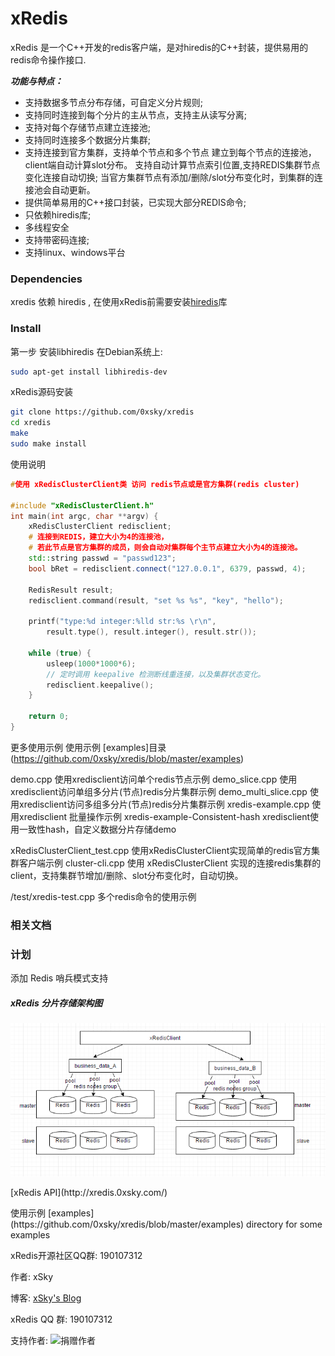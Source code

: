 xRedis
======

xRedis 是一个C++开发的redis客户端，是对hiredis的C++封装，提供易用的redis命令操作接口.

***功能与特点：***
* 支持数据多节点分布存储，可自定义分片规则;
* 支持同时连接到每个分片的主从节点，支持主从读写分离;
* 支持对每个存储节点建立连接池;
* 支持同时连接多个数据分片集群;
* 支持连接到官方集群，支持单个节点和多个节点
    建立到每个节点的连接池，client端自动计算slot分布。
    支持自动计算节点索引位置,支持REDIS集群节点变化连接自动切换;
    当官方集群节点有添加/删除/slot分布变化时，到集群的连接池会自动更新。
* 提供简单易用的C++接口封装，已实现大部分REDIS命令;
* 只依赖hiredis库;
* 多线程安全
* 支持带密码连接;
* 支持linux、windows平台
 

### Dependencies

xredis 依赖 hiredis ,  在使用xRedis前需要安装[hiredis](https://github.com/redis/hiredis/)库

### Install

第一步 安装libhiredis
 在Debian系统上:
```bash
sudo apt-get install libhiredis-dev
```

xRedis源码安装
```bash
git clone https://github.com/0xsky/xredis
cd xredis
make
sudo make install
```
使用说明
```C++
#使用 xRedisClusterClient类 访问 redis节点或是官方集群(redis cluster)

#include "xRedisClusterClient.h"
int main(int argc, char **argv) {
    xRedisClusterClient redisclient;
    # 连接到REDIS，建立大小为4的连接池，
    # 若此节点是官方集群的成员，则会自动对集群每个主节点建立大小为4的连接池。
    std::string passwd = "passwd123";
    bool bRet = redisclient.connect("127.0.0.1", 6379, passwd, 4);

    RedisResult result;
    redisclient.command(result, "set %s %s", "key", "hello");
    
    printf("type:%d integer:%lld str:%s \r\n",
        result.type(), result.integer(), result.str());

    while (true) {
        usleep(1000*1000*6);
        // 定时调用 keepalive 检测断线重连接，以及集群状态变化。
        redisclient.keepalive();
    }
     
    return 0;
}
```

更多使用示例
使用示例 [examples]目录(https://github.com/0xsky/xredis/blob/master/examples)

demo.cpp              使用xredisclient访问单个redis节点示例
demo_slice.cpp        使用xredisclient访问单组多分片(节点)redis分片集群示例
demo_multi_slice.cpp  使用xredisclient访问多组多分片(节点)redis分片集群示例
xredis-example.cpp    使用xredisclient 批量操作示例 
xredis-example-Consistent-hash xredisclient使用一致性hash，自定义数据分片存储demo

xRedisClusterClient_test.cpp  使用xRedisClusterClient实现简单的redis官方集群客户端示例
cluster-cli.cpp      使用 xRedisClusterClient 实现的连接redis集群的client，支持集群节增加/删除、slot分布变化时，自动切换。

/test/xredis-test.cpp   多个redis命令的使用示例

### 相关文档


### 计划
  添加 Redis 哨兵模式支持


##### xRedis 分片存储架构图
![xredis](doc/xredis_0.png)
<p>[xRedis API](http://xredis.0xsky.com/) 
<p>使用示例 [examples](https://github.com/0xsky/xredis/blob/master/examples) directory for some examples
<p>xRedis开源社区QQ群: 190107312

<p><p>作者: xSky        
<p>博客: <a href="http://www.0xsky.com/">xSky's Blog</a>
<p>xRedis QQ 群: 190107312 
<p>支持作者:
<img src='https://www.0xsky.com/images/donate.png' alt='捐赠作者' height='120px'>
